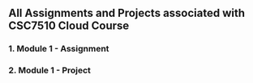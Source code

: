 All Assignments and Projects associated with CSC7510 Cloud Course
---

### 1. Module 1 - Assignment
### 2. Module 1 - Project
